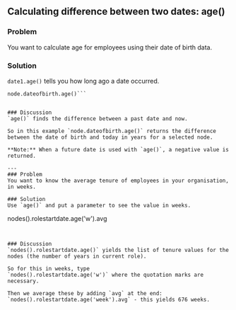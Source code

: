 ## Calculating difference between two dates: age()
### Problem
You want to calculate age for employees using their date of birth data.

### Solution
`date1.age()` tells you how long ago a date occurred.
```
node.dateofbirth.age()```


### Discussion
`age()` finds the difference between a past date and now.

So in this example `node.dateofbirth.age()` returns the difference between the date of birth and today in years for a selected node.

**Note:** When a future date is used with `age()`, a negative value is returned.

---
### Problem
You want to know the average tenure of employees in your organisation, in weeks.

### Solution
Use `age()` and put a parameter to see the value in weeks.

```
nodes().rolestartdate.age('w').avg
```


### Discussion
`nodes().rolestartdate.age()` yields the list of tenure values for the nodes (the number of years in current role). 

So for this in weeks, type 
`nodes().rolestartdate.age('w')` where the quotation marks are necessary. 

Then we average these by adding `avg` at the end: `nodes().rolestartdate.age('week').avg` - this yields 676 weeks.